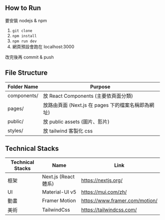 ## How to Run

要安裝 nodejs & npm

1. `git clone`
2. `npm install`
3. `npm run dev`
4. 網頁預設會跑在 localhost:3000

改完後再 commit & push

## File Structure

| Folder Name | Purpose                                                   |
| ----------- | --------------------------------------------------------- |
| components/ | 放 React Components (主要依頁面分類) <br />               |
| pages/      | 放路由頁面 (Next.js 在 pages 下的檔案名稱即為網址) <br /> |
| public/     | 放 public assets (圖片、影片) <br />                      |
| styles/     | 放 tailwind 客製化 css <br />                             |

## Technical Stacks

| Technical Stacks | Name                 | Link                           |
| ---------------- | -------------------- | ------------------------------ |
| 框架             | Next.js (React 體系) | https://nextjs.org/            |
| UI               | Material-UI v5       | https://mui.com/zh/            |
| 動畫             | Framer Motion        | https://www.framer.com/motion/ |
| 美術             | TailwindCss          | https://tailwindcss.com/       |
